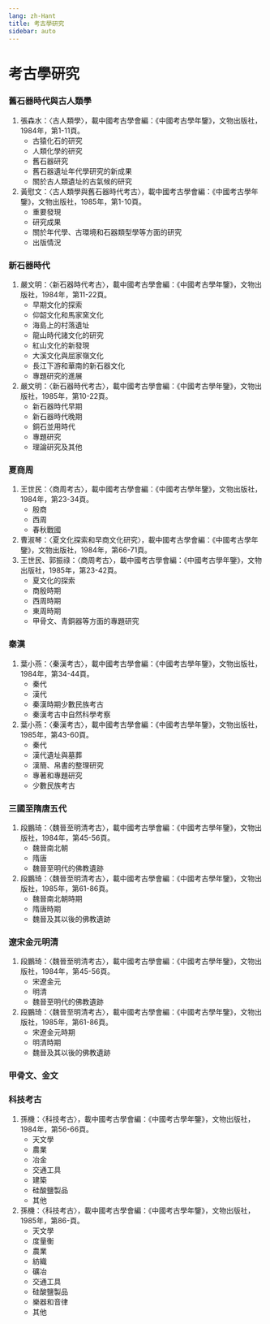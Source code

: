 ```yaml
---
lang: zh-Hant
title: 考古學研究
sidebar: auto
---
```

# 考古學研究
### 舊石器時代與古人類學
1. 張森水：〈古人類學〉，載中國考古學會編：《中國考古學年鑒》，文物出版社，1984年，第1-11頁。
   - 古猿化石的研究
   - 人類化學的研究
   - 舊石器研究
   - 舊石器遺址年代學研究的新成果
   - 關於古人類遺址的古氣候的研究
2. 黃慰文：〈古人類學與舊石器時代考古〉，載中國考古學會編：《中國考古學年鑒》，文物出版社，1985年，第1-10頁。
   - 重要發現
   - 研究成果
   - 關於年代學、古環境和石器類型學等方面的研究
   - 出版情況
### 新石器時代
1. 嚴文明：〈新石器時代考古〉，載中國考古學會編：《中國考古學年鑒》，文物出版社，1984年，第11-22頁。
   - 早期文化的探索
   - 仰韶文化和馬家窯文化
   - 海島上的村落遺址
   - 龍山時代諸文化的研究
   - 紅山文化的新發現
   - 大溪文化與屈家嶺文化
   - 長江下游和華南的新石器文化
   - 專題研究的進展
2. 嚴文明：〈新石器時代考古〉，載中國考古學會編：《中國考古學年鑒》，文物出版社，1985年，第10-22頁。
   - 新石器時代早期
   - 新石器時代晚期
   - 銅石並用時代
   - 專題研究
   - 理論研究及其他
### 夏商周
1. 王世民：〈商周考古〉，載中國考古學會編：《中國考古學年鑒》，文物出版社，1984年，第23-34頁。
   - 殷商
   - 西周
   - 春秋戰國
2. 曹淑琴：〈夏文化探索和早商文化研究〉，載中國考古學會編：《中國考古學年鑒》，文物出版社，1984年，第66-71頁。
3. 王世民、郭振祿：〈商周考古〉，載中國考古學會編：《中國考古學年鑒》，文物出版社，1985年，第23-42頁。
   - 夏文化的探索
   - 商殷時期
   - 西周時期
   - 東周時期
   - 甲骨文、青銅器等方面的專題研究
### 秦漢
1. 葉小燕：〈秦漢考古〉，載中國考古學會編：《中國考古學年鑒》，文物出版社，1984年，第34-44頁。
   - 秦代
   - 漢代
   - 秦漢時期少數民族考古
   - 秦漢考古中自然科學考察
2. 葉小燕：〈秦漢考古〉，載中國考古學會編：《中國考古學年鑒》，文物出版社，1985年，第43-60頁。
   - 秦代
   - 漢代遺址與墓葬
   - 漢簡、帛書的整理研究
   - 專著和專題研究
   - 少數民族考古
### 三國至隋唐五代
1. 段鵬琦：〈魏晉至明清考古〉，載中國考古學會編：《中國考古學年鑒》，文物出版社，1984年，第45-56頁。
   - 魏晉南北朝
   - 隋唐
   - 魏晉至明代的佛教遺跡
2. 段鵬琦：〈魏晉至明清考古〉，載中國考古學會編：《中國考古學年鑒》，文物出版社，1985年，第61-86頁。
   - 魏晉南北朝時期
   - 隋唐時期
   - 魏晉及其以後的佛教遺跡
### 遼宋金元明清
1. 段鵬琦：〈魏晉至明清考古〉，載中國考古學會編：《中國考古學年鑒》，文物出版社，1984年，第45-56頁。
   - 宋遼金元
   - 明清
   - 魏晉至明代的佛教遺跡
2. 段鵬琦：〈魏晉至明清考古〉，載中國考古學會編：《中國考古學年鑒》，文物出版社，1985年，第61-86頁。
   - 宋遼金元時期
   - 明清時期
   - 魏晉及其以後的佛教遺跡
### 甲骨文、金文
### 科技考古
1. 孫機：〈科技考古〉，載中國考古學會編：《中國考古學年鑒》，文物出版社，1984年，第56-66頁。
   - 天文學
   - 農業
   - 冶金
   - 交通工具
   - 建築
   - 硅酸鹽製品
   - 其他
2. 孫機：〈科技考古〉，載中國考古學會編：《中國考古學年鑒》，文物出版社，1985年，第86-頁。
   - 天文學
   - 度量衡
   - 農業
   - 紡織
   - 礦冶
   - 交通工具
   - 硅酸鹽製品
   - 樂器和音律
   - 其他
